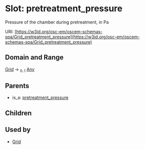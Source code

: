 
# Slot: pretreatment_pressure

Pressure of the chamber during pretreatment, in Pa

URI: [https://w3id.org/osc-em/oscem-schemas-spa/Grid_pretreatment_pressure](https://w3id.org/osc-em/oscem-schemas-spa/Grid_pretreatment_pressure)


## Domain and Range

[Grid](Grid.md) &#8594;  <sub>0..1</sub> [Any](Any.md)

## Parents

 *  is_a: [pretreatment_pressure](pretreatment_pressure.md)

## Children


## Used by

 * [Grid](Grid.md)
